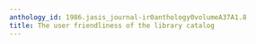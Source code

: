 ```yaml
---
anthology_id: 1986.jasis_journal-ir0anthology0volumeA37A1.8
title: The user friendliness of the library catalog
---
```

